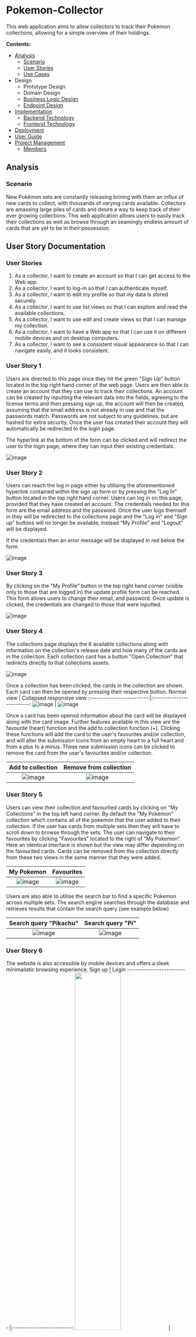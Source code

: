 # Pokemon-Collector

This web application aims to allow collectors to track their Pokemon collections, allowing for a simple overview of their holdings.

**Contents:**
* [Analysis](#analysis)
  * [Scenario](#scenario)
  * [User Stories](#user-story-documentation)
  * [Use Cases](#use-cases)
* Design
  * Prototype Design
  * Domain Design
  * [Business Logic Design](#business-logic-design)
  * [Endpoint Design](#endpoint-design)
* [Implementation](#implementation) 
  * [Backend Technology](#backend-technology)
  * [Frontend Technology](#frontend-technology)
* [Deployment](#deployment)
* [User Guide](#user-guide)
* [Project Management](#project-management)
  * [Members](#members)
  
## Analysis ##
 ### Scenario ###
New Pokémon sets are constantly releasing brining with them an influx of new cards to collect, with thousands of varying cards available. Collectors are amassing large piles of cards and desire a way to keep track of their ever growing collections. This web application allows users to easily track their collections as well as browse through an seamingly endless amount of cards that are yet to be in their possession.

## User Story Documentation ##
### User Stories ###
1. As a collector, I want to create an account so that I can get access to the Web app.
2. As a collector, I want to log-in so that I can authenticate myself.
3. As a collector, I want to edit my profile so that my data is stored securely.
4. As a collector, I want to use list views so that I can explore and read the available collections.
5. As a collector, I want to use edit and create views so that I can manage my collection.
6. As a collector, I want to have a Web app so that I can use it on different mobile devices and on desktop computers.
7. As a collector, I want to see a consistent visual appearance so that I can navigate easily, and it looks consistent.
### User Story 1 ###
Users are directed to this page once they hit the green "Sign Up" button located in the top right hand corner of the web page. Users are then able to create an account that they can use to track their collections. An account can be created by inputting the relevant data into the fields, agreeing to the license terms and then pressing sign up, the account will then be created, assuming that the email address is not already in use and that the passwords match. Passwords are not subject to any guidelines, but are hashed for extra security. Once the user has created their account they will automatically be redirected to the login page.

The hyperlink at the bottom of the form can be clicked and will redirect the user to the login page, where they can input their existing credentials.

![image](https://user-images.githubusercontent.com/92316932/150631235-eba9c68d-f25d-4756-93c3-24b70c08117a.png)


### User Story 2 ###
Users can reach the log in page either by utilising the aforementioned hyperlink contained within the sign up form or by pressing the "Log In" button located in the top right hand corner. Users can log in on this page, provided that they have created an account. The credentials needed for this form are the email address and the password. Once the user logs themself in they will be redirected to the collections page and the "Log in" and "Sign up" buttons will no longer be available, instead "My Profile" and "Logout" will be displayed.

If the credentials then an error message will be displayed in red below the form.

![image](https://user-images.githubusercontent.com/92316932/150631667-e83c1dae-6a54-4c3b-887f-9f226233e9fb.png)

### User Story 3 ###
By clicking on the "My Profile" button in the top right hand corner (visible only to those that are logged in) the update profile form can be reached. This form allows users to change their email, and password. Once update is clicked, the credentials are changed to those that were inputted.

![image](https://user-images.githubusercontent.com/92316932/150652611-3fd64e20-cf95-4bc7-9632-7db692e063f5.png)


### User Story 4 ###
The collections page displays the 6 available collections along with information on the collection's release date and how many of the cards are in the collection. Each collection card has a button "Open Collection" that redirects directly to that collections assets.

![image](https://user-images.githubusercontent.com/92316932/150632937-71e1be5e-680a-4800-8c90-679bebf96aad.png)

Once a collection has been clicked, the cards in the collection are shown. Each card can then be opened by pressing their respective button.
Normal view           |  Collapsed responsive view
:-------------------------:|:-------------------------:
![image](https://user-images.githubusercontent.com/92316932/150633144-0cf1c67a-4d88-4c9e-b2e9-34b33cf64587.png) | ![image](https://user-images.githubusercontent.com/92316932/150633167-f662bd97-a047-4e47-95b6-6a3b9810d250.png)

Once a card has been opened information about the card will be displayed along with the card image. Further features available in this view are the favourite (heart) function and the add to collection function (+). Clicking these functions will add the card to the user's favourites and/or collection, and will alter the submission icons from an empty heart to a full heart and from a plus to a minus. These new submission icons can be clicked to remove the card from the user's favourites and/or collection. 

Add to collection            |  Remove from collection
:-------------------------:|:-------------------------:
![image](https://user-images.githubusercontent.com/92316932/150633327-7acd7ef8-e155-4cba-a90c-94e5c3f3cd13.png)  |  ![image](https://user-images.githubusercontent.com/92316932/150633716-f1bc3e0d-cde6-4b74-9a08-b5d8ab6f3a7b.png)

### User Story 5 ###
Users can view their collection and favourited cards by clicking on "My Collections" in the top left hand corner. By default the "My Pokemon" collection which contains all of the pokemon that the user added to their collection. If the user has cards from multiple sets then they will have to scroll down to browse through the sets. The user can navigate to their favourites by clicking "Favourites" located to the right of "My Pokemon". Here an identical interface is shown but the view may differ depending on the favourited cards. Cards can be removed from the collection directly from these two views in the same manner that they were added.

My Pokemon           |  Favourites
:-------------------------:|:-------------------------:
![image](https://user-images.githubusercontent.com/92316932/150634094-b7fee834-b1d6-4391-acb7-525b00896350.png) | ![image](https://user-images.githubusercontent.com/92316932/150635562-bc48e921-ae3b-4ad9-a904-434cd10b315b.png)

Users are also able to utilise the search bar to find a specific Pokemon across multiple sets. The search engine searches through the database and retrieves results that contain the search query (see example below)

Search query "Pikachu"           |  Search query "Pi"
:-------------------------:|:-------------------------:
![image](https://user-images.githubusercontent.com/92316932/150636502-398ad233-6cd7-4a5e-812d-ee8889f1bc87.png) | ![image](https://user-images.githubusercontent.com/92316932/150636593-ab7a76cb-8f4d-4551-9f73-43470308b7b6.png)

### User Story 6 ###
The website is also accessible by mobile devices and offers a sleek minimalistic browsing experience.
Sign up           |  Login
:-------------------------:|:-------------------------:
<img src="https://user-images.githubusercontent.com/92316932/150637334-8878845e-007e-45ad-88c1-895cbf7aca1b.png" width=50% height=50%> | <img src="https://user-images.githubusercontent.com/92316932/150637329-f746f518-dbaa-4cdc-b945-108c819a2383.png" width=50% height=50%>

My profile           |  Collection
:-------------------------:|:-------------------------:
<img src="https://user-images.githubusercontent.com/92316932/150637414-d440bc24-2a8b-4fe9-baee-88ddd506ca36.png" width=50% height=50%> | <img src="https://user-images.githubusercontent.com/92316932/150637353-651ee2c0-7fd9-43db-8603-ac01c1eebe38.png" width=50% height=50%>


My collection          |  Search query "Pikachu"
:-------------------------:|:-------------------------:
<img src="https://user-images.githubusercontent.com/92316932/150637385-d1227a80-47e8-40cb-a395-28d1e020f721.png" width=50% height=50%> | <img src="https://user-images.githubusercontent.com/92316932/150637390-19edecca-4dd9-482e-9e6b-fe80e6251e3b.png" width=50% height=50%>


### User Story 7 ###
The overall website visuals conform to the Pokemon theme. The images used form a pleasing contrast with the white background and grey menu bar. The user experience is pleasant and the interface is simple and easy to use. The minimalistic design prevents users from being overwhelmed and grants the website an increased level of accessibility.

## Use Cases ##
### Use Case 100 ###
<img src="https://github.com/andreas-ruedisuehli/PokemonWebApplication/blob/99f24144a69d368708e095963e9078981255d18e/UseCases/UC100.PNG" width=40%>

- Use Case 101 (Sign up): A user can sign up for the website. To create an account, the user must enter a user name, an email address and a password. In addition the user must agree to the terms and conditions.
- Use Case 102 (Log in): Once a user has created an account they can log in using their email address and their password.
- Use Case 103 (Update Profile): The user can update their user profile once they are logged in.
- Use Case 104 (Log out): After being logged in, the user can log out again.

### Use Case 200 ###
<img src="https://github.com/andreas-ruedisuehli/PokemonWebApplication/blob/ccea646579108e98664e79c4477012af51214ebf/UseCases/UC200.PNG" width=40%>

- Use Case 201 (View Collections): The user can view the collections which are included in the website. Clicking on a collection will open an overview of the individual cards within the set.
- Use Case 202 (Select Card): The user can select an individual card–the chosen card is then displayed alone with additional information.
- Use Case 203 (Add/remove Card to/from Collection): A user can add or remove a card to their personal collection of cards.
- Use Case 204 (Add/remove Card to/from Collection): A user can add or remove a card to their list of favorite cards.
- Use Case 205 (View own Collection/Favorites): The user can review a list of the cards which are currently selected as favorites or a list of the cards which they added to their personal collection.
- Use Case 206 (Search Card): Using the search field, the user can search for a specific card by entering a search-phrase.

## Design ##
### Prototype Design ###
A bootstrap based static prototype has been created by using a prototyping application.

In this case, the prototype application Bootstrap Studio has been used to create a basic user interface design based on an HTML grid, Bootstrap CSS and JavaScript, including the selection of web fonts and font-based icons.

The assets (HTML, CSS, JavaScript, image and font files) has been exported and will be extended in the later during implementation with jQuery, to build a dynamic website.

### Domain Design ###
The ch.fhnw.acrm.data.domain package contains the following domain objects / entities including getters and setters:

### Business Logic Design ###
The below SQL relational model displays the relationships contained within this implementation.

<img width="531" alt="SQL Database" src="https://user-images.githubusercontent.com/92316932/150654174-6efa20ae-2a64-4e37-9fac-8ea7c0e37465.png">


### Endpoint Design ###
Path: /api/customer

Method: POST

Sample Request • Header: Content-Type: application/json • Body:

{
  "agent": {
    "customers": [
      null
    ],
    "email": "string",
    "id": 0,
    "name": "string",
    "password": "string",
    "remember": "string"
  },
  "email": "string",
  "id": 0,
  "mobile": "string",
  "name": "string"
}
• Optional: ...

Success Response • Code: 200 OK • Sample Body:

{
  "agent": {
    "customers": [
      null
    ],
    "email": "string",
    "id": 0,
    "name": "string",
    "password": "string",
    "remember": "string"
  },
  "email": "string",
  "id": 0,
  "mobile": "string",
  "name": "string"
}
Error Response • Code: 404 NOT FOUND

## Implementation ##

### Backend Technology ###
This Web application is relying on Spring Boot and the following dependencies:

* Spring Boot
* Spring Web
* Spring Data
* Java Persistence API (JPA)
* H2 Database Engine
* PostgreSQL
* To bootstrap the application, the Spring Initializr has been used.

Then the following further dependencies has been added to the project pom.xml:

Swagger and Swagger UI:
<dependency>
    <groupId>io.springfox</groupId>
    <artifactId>springfox-boot-starter</artifactId>
    <version>3.0.0</version>
</dependency>
Java HTML Parser and JWT:
<dependency>
    <groupId>org.jsoup</groupId>
    <artifactId>jsoup</artifactId>
    <version>1.14.2</version>
</dependency>
<dependency>
    <groupId>io.jsonwebtoken</groupId>
    <artifactId>jjwt-api</artifactId>
    <version>0.11.2</version>
</dependency>
<dependency>
    <groupId>io.jsonwebtoken</groupId>
    <artifactId>jjwt-impl</artifactId>
    <version>0.11.2</version>
    <scope>runtime</scope>
</dependency>
<dependency>
    <groupId>io.jsonwebtoken</groupId>
    <artifactId>jjwt-gson</artifactId>
    <version>0.11.2</version>
    <scope>runtime</scope>
</dependency>
### Frontend Technology ###
This Web application is relying on the following frontend technology/libraries:

jQuery
Bootstrap

## Deployment ##
The Java Web Application is built on Apache Tomcat Server which is running on a VPS (IP 92.205.63.166). We bought a Domain name: www.pokemon-collector.ch
which is now directed to our VPS (http://92.205.63.166:8080/pokemon) with the aid of A records an NGIX reverse proxy (see configuration file in repository).
SSL was set up with Let's Encrypt. When opening www.pokemon-collector.ch from an external browser the home page is loading, however the remaining features
are yet to function. When using http://92.205.63.166:8080/pokemon everything works properly.

## User Guide ##
The Web application can be accessed over the browser by using the following address: http://92.205.63.166:8080/pokemon. An incomplete version can also be found at https://www.pokemon-collector.ch/ this site however can only displays the homepage and the remaining features are yet to function.

## Project Management ##
### Members ###
Andreas Rüdisühli
* Backend

Sven Varkonyi
* Generalist

Matthias Allemann
* SQL

Jarik Geyer
* Frontend

### Maintainer ###
Andreas Martin
### License ###
Apache License, Version 2.0
